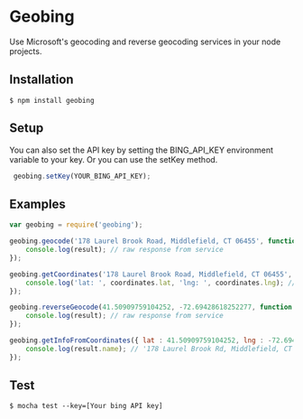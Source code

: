 # Geobing

 Use Microsoft's geocoding and reverse geocoding services in your node projects.

## Installation

	$ npm install geobing

## Setup

 You can also set the API key by setting the BING_API_KEY environment variable to your key. Or you can use the setKey method.
```javascript
 geobing.setKey(YOUR_BING_API_KEY);
```

## Examples

```javascript
var geobing = require('geobing');

geobing.geocode('178 Laurel Brook Road, Middlefield, CT 06455', function (err, result) {
	console.log(result); // raw response from service
});

geobing.getCoordinates('178 Laurel Brook Road, Middlefield, CT 06455', function (err, coordinates) {
	console.log('lat: ', coordinates.lat, 'lng: ', coordinates.lng); // lat: 41.50909759104252 lng: -72.69428618252277
});

geobing.reverseGeocode(41.50909759104252, -72.69428618252277, function (err, result) {
	console.log(result); // raw response from service
});

geobing.getInfoFromCoordinates({ lat : 41.50909759104252, lng : -72.69428618252277 }, function (err, result) {
	console.log(result.name); // '178 Laurel Brook Rd, Middlefield, CT 06455'
});
```

## Test

	$ mocha test --key=[Your bing API key]